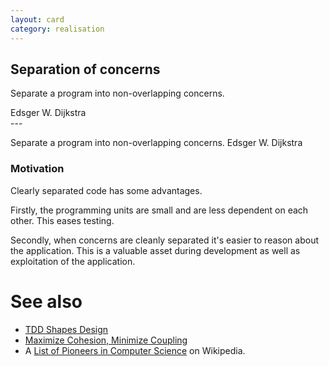 ```yaml
---
layout: card
category: realisation
---
```

Separation of concerns
---
<div class="blockquote">
<p>Separate a program into non-overlapping concerns.</p>
</div>
<div class="attribution">Edsger W. Dijkstra</div>
---

Separate a program into non-overlapping concerns. Edsger W. Dijkstra

### Motivation

Clearly separated code has some advantages.

Firstly, the programming units are small and are less dependent on each other. This eases testing.

Secondly, when concerns are cleanly separated it's easier to reason about the application. This is a valuable asset during development as well as exploitation of the application.

# See also

* [TDD Shapes Design](tdd-shapes-design)
* [Maximize Cohesion, Minimize Coupling](maximize-cohesion-minimize-coupling)
* A [List of Pioneers in Computer Science](http://en.wikipedia.org/wiki/List_of_pioneers_in_computer_science) on Wikipedia.

